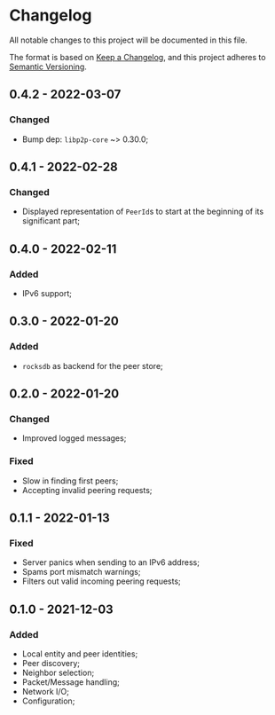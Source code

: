# Changelog

All notable changes to this project will be documented in this file.

The format is based on [Keep a Changelog](https://keepachangelog.com/en/1.0.0/),
and this project adheres to [Semantic Versioning](https://semver.org/spec/v2.0.0.html).

<!-- ## Unreleased - YYYY-MM-DD

### Added

### Changed

### Deprecated

### Removed

### Fixed

### Security -->

## 0.4.2 - 2022-03-07

### Changed

- Bump dep: `libp2p-core` ~> 0.30.0;

## 0.4.1 - 2022-02-28

### Changed

- Displayed representation of `PeerId`s to start at the beginning of its significant part;

## 0.4.0 - 2022-02-11

### Added

- IPv6 support;

## 0.3.0 - 2022-01-20

### Added

- `rocksdb` as backend for the peer store;

## 0.2.0 - 2022-01-20

### Changed

- Improved logged messages;

### Fixed

- Slow in finding first peers;
- Accepting invalid peering requests;

## 0.1.1 - 2022-01-13

### Fixed

- Server panics when sending to an IPv6 address;
- Spams port mismatch warnings;
- Filters out valid incoming peering requests;

## 0.1.0 - 2021-12-03

### Added

- Local entity and peer identities;
- Peer discovery;
- Neighbor selection;
- Packet/Message handling;
- Network I/O;
- Configuration;
